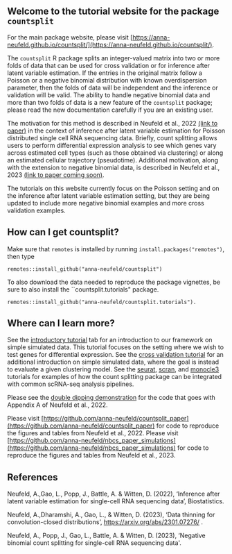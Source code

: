 Welcome to the tutorial website for the package ``countsplit``
-----

For the main package website, please visit [https://anna-neufeld.github.io/countsplit/](https://anna-neufeld.github.io/countsplit/). 

The ``countsplit`` R package splits an integer-valued matrix into two or more folds of data that can be used for cross validation or for inference after latent variable estimation. If the entries in the original matrix follow a Poisson or a negative binomial distribution with known overdispersion parameter, then the folds of data will be independent and the inference or validation will be valid. The ability to handle negative binomial data and more than two folds of data is a new feature of the `countsplit` package; please read the new documentation carefully if you are an existing user.

The motivation for this method is described in Neufeld et al., 2022 [(link to paper)](http://arxiv.org/abs/2207.00554) in the context of inference after latent variable estimation for Poisson distributed single cell RNA sequencing data. Briefly, count splitting allows users to perform differential expression analysis to see which genes vary across estimated cell types (such as those obtained via clustering) or along an estimated cellular trajectory (pseudotime). Additional motivation, along with the extension to negative binomial data, is described in Neufeld et al., 2023 [(link to paper coming soon)](...).

The tutorials on this website currently focus on the Poisson setting and on the inference after latent variable estimation setting, but they are being updated to include more negative binomial examples and more cross validation examples. 


How can I get countsplit?
-----

Make sure that ``remotes`` is installed by running ``install.packages("remotes")``, then type

```{r}
remotes::install_github("anna-neufeld/countsplit")
```

To also download the data needed to reproduce the package vignettes, be sure to also install the ``countsplit.tutorials" package.

```{r}
remotes::install_github("anna-neufeld/countsplit.tutorials"). 
```


Where can I learn more? 
-----

See the [introductory tutorial](articles/countsplit_tutorial.html) tab for an introduction to our framework on simple simulated data. This tutorial focuses on the setting where we wish to test genes for differential expression. See the [cross validation tutorial](articles/MSE_tutorial.html) for an additional introduction on simple simulated data, where the goal is instead to evaluate a given clustering model. See the [seurat](articles/seurat_tutorial.html),
[scran](articles/scran_tutorial.html), and [monocle3](articles/monocle3_tutorial.html) tutorials for examples of how the count splitting package can be integrated with common scRNA-seq analysis pipelines. 

Please see the [double dipping demonstration](articles/demonstrating_problem.html) for the code that goes with Appendix A of Neufeld et al., 2022. 

Please visit [https://github.com/anna-neufeld/countsplit_paper](https://github.com/anna-neufeld/countsplit_paper) for code to reproduce the figures and tables from Neufeld et al., 2022. Please visit [https://github.com/anna-neufeld/nbcs_paper_simulations](https://github.com/anna-neufeld/nbcs_paper_simulations) for code to reproduce the figures and tables from Neufeld et al., 2023. 


References 
----

Neufeld, A.,Gao, L., Popp, J., Battle, A. & Witten, D. (2022), ‘Inference after latent variable estimation for single-cell RNA sequencing data’, Biostatistics. 

Neufeld, A.,Dharamshi, A., Gao, L., & Witten, D. (2023), ‘Data thinning for convolution-closed distributions’, https://arxiv.org/abs/2301.07276/ . 

Neufeld, A., Popp, J., Gao, L., Battle, A. & Witten, D. (2023), ‘Negative binomial count splitting for single-cell RNA sequencing data'. 





